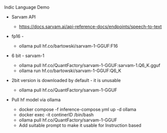Indic Language Demo

- Sarvam API
    - https://docs.sarvam.ai/api-reference-docs/endpoints/speech-to-text

- fp16 - 
    - ollama pull hf.co/bartowski/sarvam-1-GGUF:F16
- 6 bit - sarvam-1 
    - ollama pull hf.co/QuantFactory/sarvam-1-GGUF:sarvam-1.Q6_K.gguf
    - ollama run hf.co/bartowski/sarvam-1-GGUF:Q6_K
- 2bit version is downloaded by default - it is unusable
    - ollama pull hf.co/QuantFactory/sarvam-1-GGUF


- Pull hf model via ollama
    - docker compose -f inference-compose.yml up -d ollama
    -   docker exec -it continerID /bin/bash
    - ollama pull hf.co/QuantFactory/sarvam-1-GGUF
    - Add suitable prompt to make it usable for Instruction based